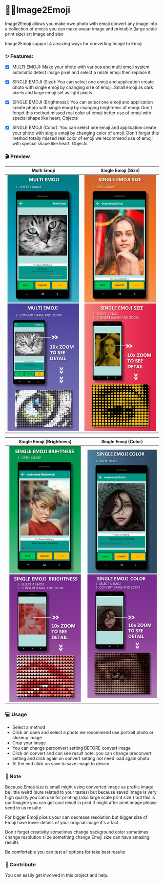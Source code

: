 # 📸🐱‍Image2Emoji

Image2Emoji allows you make own photo with emoji convert any image into a collection of emojis you can make avatar image and printable (large scale print size) art image and also


Image2Emoji support 4 amazing ways for converting Image to Emoji

### ✨ Features:

- [x] MULTI EMOJI: Make your photo with various and multi emoji system automatic detect image pixel and select a relate emoji then replace it

- [x] SINGLE EMOJI (Size): You can select one emoji and application create photo with single emoji by changing size of emoji. Small emoji as dark pixels and large emoji set as light pixels

- [x] SINGLE EMOJI (Brightness): You can select one emoji and application create photo with single emoji by changing brightness of emoji. Don't forget this method missed real color of emoji better use of emoji with special shape like heart, Objects

- [x] SINGLE EMOJI (Color): You can select one emoji and application create your photo with single emoji by changing color of emoji. Don't forget this method totally missed real color of emoji we recommend use of emoji with special shape like heart, Objects


### 🎬 Preview


   Multi Emoji   |      Single Emoji (Size)     |
:---------------:|:----------------------------:|
<img src="https://raw.githubusercontent.com/chayanforyou/Image2Emoji/master/images/1.webp" width=234px> <img src="https://raw.githubusercontent.com/chayanforyou/Image2Emoji/master/images/2.webp" width=234px>  |  <img src="https://raw.githubusercontent.com/chayanforyou/Image2Emoji/master/images/3.webp" width=234px> <img src="https://raw.githubusercontent.com/chayanforyou/Image2Emoji/master/images/4.webp" width=234px>

   Single Emoji (Brightness)  |     Single Emoji (Color)     |
:----------------------------:|:----------------------------:|
<img src="https://raw.githubusercontent.com/chayanforyou/Image2Emoji/master/images/5.webp" width=234px> <img src="https://raw.githubusercontent.com/chayanforyou/Image2Emoji/master/images/6.webp" width=234px>  |  <img src="https://raw.githubusercontent.com/chayanforyou/Image2Emoji/master/images/7.webp" width=234px> <img src="https://raw.githubusercontent.com/chayanforyou/Image2Emoji/master/images/8.webp" width=234px>

### 💻 Usage

- Select a method
- Click on open and select a photo we recommend use portrait photo or closeup image
- Crop your image
- You can change perconvert setting BEFORE convert image
- Click on convert and can see result
note: you can change preconvert setting and click again on convert setting not need load again photo
- At the end click on save to save image to device

### 📝 Note

Because Emoji size is small might using converted image as profile image be little weird (sure related to your tastes) but because saved image is very high quality you can use for printing (also large scale print size ) but this is our Imagine you can get cool result in print if might after print image please send to us resulte


For bigger Emoji pixels your can decrease resolution but bigger size of Emoji have lower details of your original image it's a fact

Don't forget creativity sometimes change background color sometimes change resolution si ze something change Emoji size can have amazing results

Be comfortable you can test all options for take best results

### 🐬 Contribute

You can easily get involved in this project and help.
